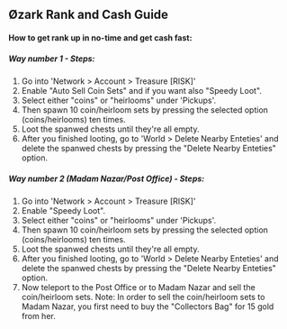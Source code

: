 ## Øzark Rank and Cash Guide

#### How to get rank up in no-time and get cash fast:
#####   Way number 1 - Steps:
1. Go into 'Network > Account > Treasure [RISK]'
2. Enable "Auto Sell Coin Sets" and if you want also "Speedy Loot".
3. Select either "coins" or "heirlooms" under 'Pickups'.
4. Then spawn 10 coin/heirloom sets by pressing the selected option (coins/heirlooms) ten times.
5. Loot the spanwed chests until they're all empty.
6. After you finished looting, go to 'World > Delete Nearby Enteties' and delete the spanwed chests by pressing the "Delete Nearby Enteties" option.

##### Way number 2 (Madam Nazar/Post Office) - Steps:
1. Go into 'Network > Account > Treasure [RISK]'
2. Enable "Speedy Loot".
3. Select either "coins" or "heirlooms" under 'Pickups'.
4. Then spawn 10 coin/heirloom sets by pressing the selected option (coins/heirlooms) ten times.
5. Loot the spanwed chests until they're all empty.
6. After you finished looting, go to 'World > Delete Nearby Enteties' and delete the spanwed chests by pressing the "Delete Nearby Enteties" option.
7. Now teleport to the Post Office or to Madam Nazar and sell the coin/heirloom sets.
Note: In order to sell the coin/heirloom sets to Madam Nazar, you first need to buy the "Collectors Bag" for 15 gold from her.